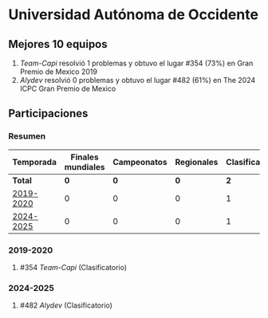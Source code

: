 ---
---

# Universidad Autónoma de Occidente

## Mejores 10 equipos

1. _Team-Capi_ resolvió 1 problemas y obtuvo el lugar #354 (73%) en Gran Premio de Mexico 2019
1. _Alydev_ resolvió 0 problemas y obtuvo el lugar #482 (61%) en The 2024 ICPC Gran Premio de Mexico

## Participaciones

### Resumen

| Temporada | Finales mundiales | Campeonatos | Regionales | Clasificatorios | Equipos |
| --- | --- | --- | --- | --- | --- |
| **Total** | **0** | **0** | **0** | **2** | **2** |
| [2019-2020](#2019-2020) | 0 | 0 | 0 | 1 | 1 |
| [2024-2025](#2024-2025) | 0 | 0 | 0 | 1 | 1 |

### 2019-2020

1. #354 _Team-Capi_ (Clasificatorio)

### 2024-2025

1. #482 _Alydev_ (Clasificatorio)



